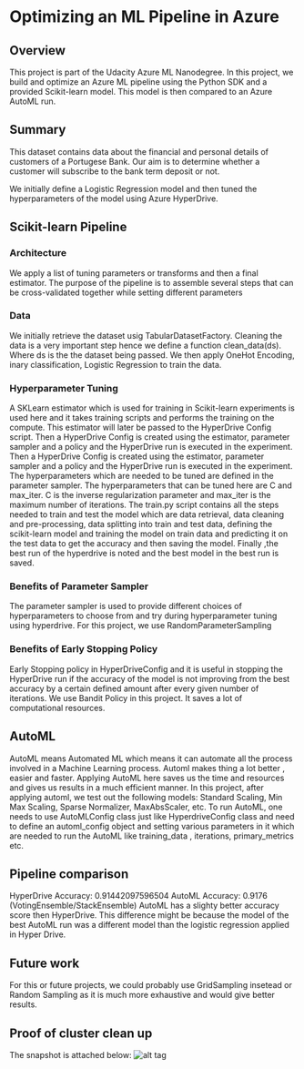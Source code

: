 # Optimizing an ML Pipeline in Azure

## Overview
This project is part of the Udacity Azure ML Nanodegree.
In this project, we build and optimize an Azure ML pipeline using the Python SDK and a provided Scikit-learn model.
This model is then compared to an Azure AutoML run.

## Summary
This dataset contains data about the financial and personal details of customers of a Portugese Bank. Our aim is to determine whether a customer will subscribe to the bank term deposit or not.

We initially define a Logistic Regression model and then tuned the hyperparameters of the model using Azure HyperDrive.

## Scikit-learn Pipeline

### Architecture
We apply a list of tuning parameters or transforms and then a final estimator. The purpose of the pipeline is to assemble several steps that can be cross-validated together while setting different parameters

### Data
We initially retrieve the dataset usig TabularDatasetFactory. Cleaning the data is a very important step hence we define a function clean_data(ds). Where ds is the the dataset being passed. We then apply OneHot Encoding, inary classification, Logistic Regression to train the data.

### Hyperparameter Tuning
A SKLearn estimator which is used for training in Scikit-learn experiments is used here and it takes training scripts and performs the training on the compute. This estimator will later be passed to the HyperDrive Config script. Then a HyperDrive Config is created using the estimator, parameter sampler and a policy and the HyperDrive run is executed in the experiment. Then a HyperDrive Config is created using the estimator, parameter sampler and a policy and the HyperDrive run is executed in the experiment.
The hyperparameters which are needed to be tuned are defined in the parameter sampler. The hyperparameters that can be tuned here are C and max_iter. C is the inverse regularization parameter and max_iter is the maximum number of iterations. 
The train.py script contains all the steps needed to train and test the model which are data retrieval, data cleaning and pre-processing, data splitting into train and test data, defining the scikit-learn model and training the model on train data and predicting it on the test data to get the accuracy and then saving the model. Finally ,the best run of the hyperdrive is noted and the best model in the best run is saved.

### Benefits of Parameter Sampler
The parameter sampler is used to provide different choices of hyperparameters to choose from and try during hyperparameter tuning using hyperdrive.
For this project, we use RandomParameterSampling 

### Benefits of Early Stopping Policy
Early Stopping policy in HyperDriveConfig and it is useful in stopping the HyperDrive run if the accuracy of the model is not improving from the best accuracy by a certain defined amount after every given number of iterations. We use Bandit Policy in this project. It saves a lot of computational resources.

## AutoML
AutoML means Automated ML which means it can automate all the process involved in a Machine Learning process. 
Automl makes thing a lot better , easier and faster. Applying AutoML here saves us the time and resources and gives us results in a much efficient manner.
In this project, after applying automl, we test out the following models: Standard Scaling, Min Max Scaling, Sparse Normalizer, MaxAbsScaler, etc.
To run AutoML, one needs to use AutoMLConfig class just like HyperdriveConfig class and need to define an automl_config object and setting various parameters in it which are needed to run the AutoML like training_data , iterations, primary_metrics etc.
  
## Pipeline comparison
HyperDrive Accuracy: 0.91442097596504
AutoML Accuracy: 0.9176 (VotingEnsemble/StackEnsemble)
AutoML has a slighty better accuracy score then HyperDrive. This difference might be because the model of the best AutoML run was a different model than the logistic regression applied in Hyper Drive.

## Future work
For this or future projects, we could probably use GridSampling insetead or Random Sampling as it is much more exhaustive and would give better results.

## Proof of cluster clean up
The snapshot is attached below:
![alt tag]('https://github.com/vanshika-medi/Nanodegree-Project---1/blob/main/compute_target_delete.png')
